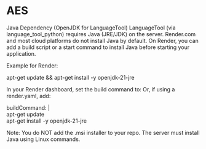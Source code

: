 # AES
Java Dependency (OpenJDK for LanguageTool) 
LanguageTool (via language_tool_python) requires Java (JRE/JDK) on the server. 
Render.com and most cloud platforms do not install Java by default. 
On Render, you can add a build script or a start command to install Java before starting your application.
 
Example for Render: 
 
apt-get update && apt-get install -y openjdk-21-jre 
 
In your Render dashboard, set the build command to: 
Or, if using a render.yaml, add: 
 
buildCommand: |  
  apt-get update  
  apt-get install -y openjdk-21-jre  
 
Note: You do NOT add the .msi installer to your repo. The server must install Java using Linux commands. 
